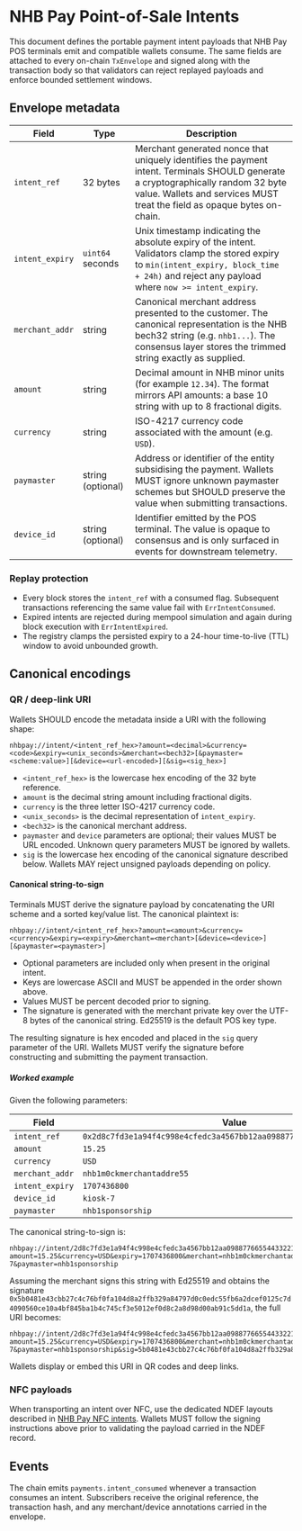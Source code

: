 # NHB Pay Point-of-Sale Intents

This document defines the portable payment intent payloads that NHB Pay POS
terminals emit and compatible wallets consume. The same fields are attached to
every on-chain `TxEnvelope` and signed along with the transaction body so that
validators can reject replayed payloads and enforce bounded settlement windows.

## Envelope metadata

| Field | Type | Description |
| ----- | ---- | ----------- |
| `intent_ref` | 32&nbsp;bytes | Merchant generated nonce that uniquely identifies the payment intent. Terminals SHOULD generate a cryptographically random 32 byte value. Wallets and services MUST treat the field as opaque bytes on-chain. |
| `intent_expiry` | `uint64` seconds | Unix timestamp indicating the absolute expiry of the intent. Validators clamp the stored expiry to `min(intent_expiry, block_time + 24h)` and reject any payload where `now >= intent_expiry`. |
| `merchant_addr` | string | Canonical merchant address presented to the customer. The canonical representation is the NHB bech32 string (e.g. `nhb1...`). The consensus layer stores the trimmed string exactly as supplied. |
| `amount` | string | Decimal amount in NHB minor units (for example `12.34`). The format mirrors API amounts: a base 10 string with up to 8 fractional digits. |
| `currency` | string | ISO-4217 currency code associated with the amount (e.g. `USD`). |
| `paymaster` | string (optional) | Address or identifier of the entity subsidising the payment. Wallets MUST ignore unknown paymaster schemes but SHOULD preserve the value when submitting transactions. |
| `device_id` | string (optional) | Identifier emitted by the POS terminal. The value is opaque to consensus and is only surfaced in events for downstream telemetry. |

### Replay protection

* Every block stores the `intent_ref` with a consumed flag. Subsequent
  transactions referencing the same value fail with `ErrIntentConsumed`.
* Expired intents are rejected during mempool simulation and again during
  block execution with `ErrIntentExpired`.
* The registry clamps the persisted expiry to a 24-hour time-to-live (TTL)
  window to avoid unbounded growth.

## Canonical encodings

### QR / deep-link URI

Wallets SHOULD encode the metadata inside a URI with the following shape:

```
nhbpay://intent/<intent_ref_hex>?amount=<decimal>&currency=<code>&expiry=<unix_seconds>&merchant=<bech32>[&paymaster=<scheme:value>][&device=<url-encoded>][&sig=<sig_hex>]
```

* `<intent_ref_hex>` is the lowercase hex encoding of the 32 byte reference.
* `amount` is the decimal string amount including fractional digits.
* `currency` is the three letter ISO-4217 currency code.
* `<unix_seconds>` is the decimal representation of `intent_expiry`.
* `<bech32>` is the canonical merchant address.
* `paymaster` and `device` parameters are optional; their values MUST be URL
  encoded. Unknown query parameters MUST be ignored by wallets.
* `sig` is the lowercase hex encoding of the canonical signature described
  below. Wallets MAY reject unsigned payloads depending on policy.

#### Canonical string-to-sign

Terminals MUST derive the signature payload by concatenating the URI scheme and
a sorted key/value list. The canonical plaintext is:

```
nhbpay://intent/<intent_ref_hex>?amount=<amount>&currency=<currency>&expiry=<expiry>&merchant=<merchant>[&device=<device>][&paymaster=<paymaster>]
```

* Optional parameters are included only when present in the original intent.
* Keys are lowercase ASCII and MUST be appended in the order shown above.
* Values MUST be percent decoded prior to signing.
* The signature is generated with the merchant private key over the UTF-8 bytes
  of the canonical string. Ed25519 is the default POS key type.

The resulting signature is hex encoded and placed in the `sig` query parameter
of the URI. Wallets MUST verify the signature before constructing and
submitting the payment transaction.

##### Worked example

Given the following parameters:

| Field | Value |
| ----- | ----- |
| `intent_ref` | `0x2d8c7fd3e1a94f4c998e4cfedc3a4567bb12aa09887766554433221100ff9a01` |
| `amount` | `15.25` |
| `currency` | `USD` |
| `merchant_addr` | `nhb1m0ckmerchantaddre55` |
| `intent_expiry` | `1707436800` |
| `device_id` | `kiosk-7` |
| `paymaster` | `nhb1sponsorship` |

The canonical string-to-sign is:

```
nhbpay://intent/2d8c7fd3e1a94f4c998e4cfedc3a4567bb12aa09887766554433221100ff9a01?amount=15.25&currency=USD&expiry=1707436800&merchant=nhb1m0ckmerchantaddre55&device=kiosk-7&paymaster=nhb1sponsorship
```

Assuming the merchant signs this string with Ed25519 and obtains the signature
`0x5b0481e43cbb27c4c76bf0fa104d8a2ffb329a84797d0c0edc55fb6a2dcef0125c7d4090560ce10a4bf845ba1b4c745cf3e5012ef0d8c2a8d98d00ab91c5dd1a`, the full URI becomes:

```
nhbpay://intent/2d8c7fd3e1a94f4c998e4cfedc3a4567bb12aa09887766554433221100ff9a01?amount=15.25&currency=USD&expiry=1707436800&merchant=nhb1m0ckmerchantaddre55&device=kiosk-7&paymaster=nhb1sponsorship&sig=5b0481e43cbb27c4c76bf0fa104d8a2ffb329a84797d0c0edc55fb6a2dcef0125c7d4090560ce10a4bf845ba1b4c745cf3e5012ef0d8c2a8d98d00ab91c5dd1a
```

Wallets display or embed this URI in QR codes and deep links.

### NFC payloads

When transporting an intent over NFC, use the dedicated NDEF layouts described
in [NHB Pay NFC intents](./nfc-ndef.md). Wallets MUST follow the signing
instructions above prior to validating the payload carried in the NDEF record.

## Events

The chain emits `payments.intent_consumed` whenever a transaction consumes an
intent. Subscribers receive the original reference, the transaction hash, and
any merchant/device annotations carried in the envelope.
